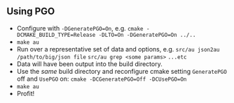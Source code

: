 Using PGO
---------

* Configure with `-DGeneratePGO=On`, e.g.
  `cmake -DCMAKE_BUILD_TYPE=Release -DLTO=On -DGeneratePGO=On ../..`
* `make au`
* Run over a representative set of data and options, e.g.
  `src/au json2au /path/to/big/json file`
  `src/au grep <some params>`
  `...etc`
* Data will have been output into the build directory.
* Use the _same_ build directory and reconfigure cmake setting `GeneratePGO` off and `UsePGO` on:
  `cmake -DCGeneratePGO=Off -DCUsePGO=On`
* `make au`
* Profit!
